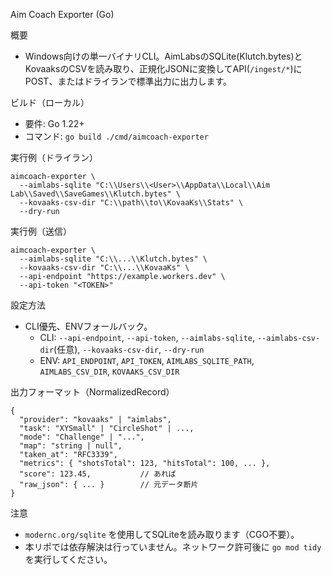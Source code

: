 Aim Coach Exporter (Go)

概要
- Windows向けの単一バイナリCLI。AimLabsのSQLite(Klutch.bytes)とKovaaksのCSVを読み取り、正規化JSONに変換してAPI(`/ingest/*`)にPOST、またはドライランで標準出力に出力します。

ビルド（ローカル）
- 要件: Go 1.22+
- コマンド: `go build ./cmd/aimcoach-exporter`

実行例（ドライラン）
```
aimcoach-exporter \
  --aimlabs-sqlite "C:\\Users\\<User>\\AppData\\Local\\Aim Lab\\Saved\\SaveGames\\Klutch.bytes" \
  --kovaaks-csv-dir "C:\\path\\to\\KovaaKs\\Stats" \
  --dry-run
```

実行例（送信）
```
aimcoach-exporter \
  --aimlabs-sqlite "C:\\...\\Klutch.bytes" \
  --kovaaks-csv-dir "C:\\...\\KovaaKs" \
  --api-endpoint "https://example.workers.dev" \
  --api-token "<TOKEN>"
```

設定方法
- CLI優先、ENVフォールバック。
  - CLI: `--api-endpoint`, `--api-token`, `--aimlabs-sqlite`, `--aimlabs-csv-dir`(任意), `--kovaaks-csv-dir`, `--dry-run`
  - ENV: `API_ENDPOINT`, `API_TOKEN`, `AIMLABS_SQLITE_PATH`, `AIMLABS_CSV_DIR`, `KOVAAKS_CSV_DIR`

出力フォーマット（NormalizedRecord）
```
{
  "provider": "kovaaks" | "aimlabs",
  "task": "XYSmall" | "CircleShot" | ...,
  "mode": "Challenge" | "...",
  "map": "string | null",
  "taken_at": "RFC3339",
  "metrics": { "shotsTotal": 123, "hitsTotal": 100, ... },
  "score": 123.45,           // あれば
  "raw_json": { ... }        // 元データ断片
}
```

注意
- `modernc.org/sqlite` を使用してSQLiteを読み取ります（CGO不要）。
- 本リポでは依存解決は行っていません。ネットワーク許可後に `go mod tidy` を実行してください。

